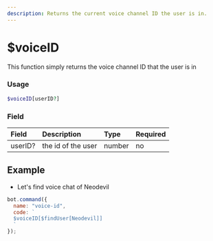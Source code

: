 ```yaml
---
description: Returns the current voice channel ID the user is in.
---
```


# $voiceID

This function simply returns the voice channel ID that the user is in

### Usage

```php
$voiceID[userID?]
```

### Field

| Field | Description | Type | Required |
| :--- | :--- | :--- | :--- |
| userID? | the id of the user | number | no |


## Example 

* Let's find voice chat of Neodevil

```javascript
bot.command({
  name: "voice-id",
  code: `
  $voiceID[$findUser[Neodevil]]
  `
});
```
